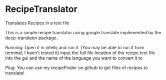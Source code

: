 # RecipeTranslator
Translates Recipes in a text file

This is a simple recipe translator using google translate implemented by the deep-translator package.

Running:
Open it in intellij and run it.
(You may be able to run it from terminal, I haen't tested it)
input the full file location of the recipe text file into the gui and the name of the language you want to convert it to

Plug: You can use my recipeFinder on github to get files of recipes to translate!
